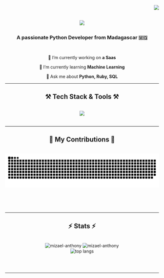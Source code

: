 <img align="right" src="https://visitor-badge.laobi.icu/badge?page_id=salesp07.salesp07" />

<h1 align="center">
    <img src="https://readme-typing-svg.herokuapp.com/?font=boli&size=35&center=true&vCenter=true&width=500&height=70&duration=4000&lines=Hi+There!+👋;+I'm+Mizael+Anthony!;" />
</h1>

<h3 align="center">A passionate Python Developer from Madagascar 🇲🇬</h3>

<br/>

<div align="center">
 
 🔭 I’m currently working on **a Saas**
 
 🌱 I’m currently learning **Machine Learning**

💬 Ask me about **Python, Ruby, SQL**

 </div>

 <hr/>
 
<h2 align="center">⚒️ Tech Stack & Tools ⚒️</h2>
<br/>
<div align="center">
    <img src="https://skillicons.dev/icons?i=django,rails,next,postgresql,mongodb,git,linux,docker,notion" />
</div>

<br/>
<hr/>

<div align="center">
  <h2>🐍 My Contributions 🐍</h2>
  <br>
  <img alt="snake eating my contributions" src="https://raw.githubusercontent.com/salesp07/salesp07/output/github-contribution-grid-snake.svg" />
  
  <br/><br/><br/>
</div>

<hr/>

<h2 align="center">⚡ Stats ⚡</h2>
<br>
<div align=center>
  <img width=390 src="https://github-readme-streak-stats-salesp07.vercel.app/?user=mizael-anthony&count_private=true&theme=react&border_radius=10" alt="mizael-anthony"/>
  <img width=390 src="https://github-readme-stats-salesp07.vercel.app/api?username=mizael-anthony&count_private=true&show_icons=true&theme=react&rank_icon=github&border_radius=10" alt="mizael-anthony" />
  <br/>
  <img width=325 align="center" src="https://github-readme-stats.vercel.app/api/top-langs?username=mizael-anthony&hide=HTML&langs_count=4&layout=compact&theme=react&border_radius=10&size_weight=0.5&count_weight=0.5" alt="top langs" />
</div>

<br/><br/>

<hr/>

<br/>
